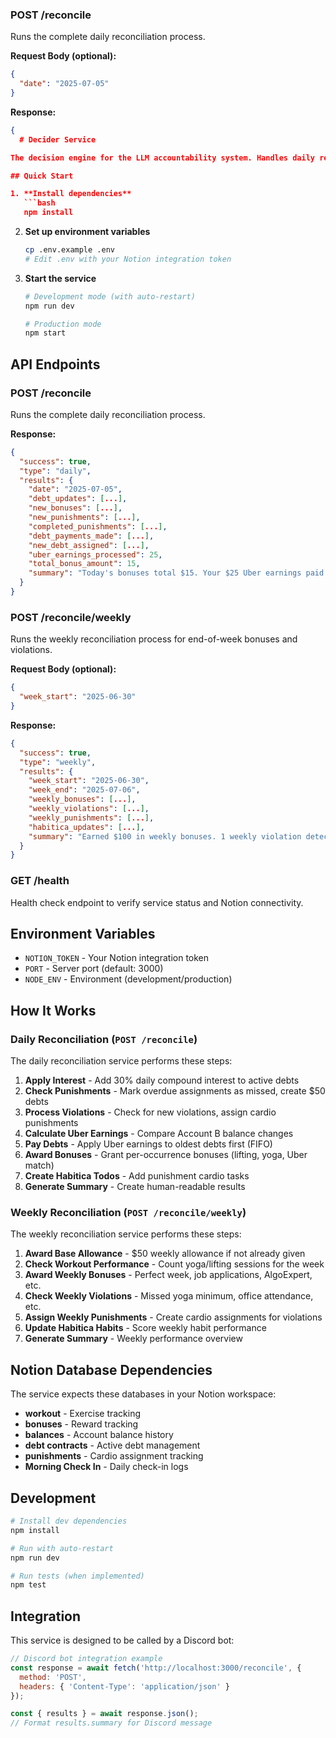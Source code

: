### POST /reconcile
Runs the complete daily reconciliation process.

**Request Body (optional):**
```json
{
  "date": "2025-07-05"
}
```

**Response:**
```json
{
  # Decider Service

The decision engine for the LLM accountability system. Handles daily reconciliation, debt management, bonus calculations, and punishment assignments.

## Quick Start

1. **Install dependencies**
   ```bash
   npm install
   ```

2. **Set up environment variables**
   ```bash
   cp .env.example .env
   # Edit .env with your Notion integration token
   ```

3. **Start the service**
   ```bash
   # Development mode (with auto-restart)
   npm run dev
   
   # Production mode
   npm start
   ```

## API Endpoints

### POST /reconcile
Runs the complete daily reconciliation process.

**Response:**
```json
{
  "success": true,
  "type": "daily",
  "results": {
    "date": "2025-07-05",
    "debt_updates": [...],
    "new_bonuses": [...],
    "new_punishments": [...],
    "completed_punishments": [...],
    "debt_payments_made": [...],
    "new_debt_assigned": [...],
    "uber_earnings_processed": 25,
    "total_bonus_amount": 15,
    "summary": "Today's bonuses total $15. Your $25 Uber earnings paid debt."
  }
}
```

### POST /reconcile/weekly
Runs the weekly reconciliation process for end-of-week bonuses and violations.

**Request Body (optional):**
```json
{
  "week_start": "2025-06-30"
}
```

**Response:**
```json
{
  "success": true,
  "type": "weekly",
  "results": {
    "week_start": "2025-06-30",
    "week_end": "2025-07-06", 
    "weekly_bonuses": [...],
    "weekly_violations": [...],
    "weekly_punishments": [...],
    "habitica_updates": [...],
    "summary": "Earned $100 in weekly bonuses. 1 weekly violation detected."
  }
}
```

### GET /health
Health check endpoint to verify service status and Notion connectivity.

## Environment Variables

- `NOTION_TOKEN` - Your Notion integration token
- `PORT` - Server port (default: 3000)
- `NODE_ENV` - Environment (development/production)

## How It Works

### Daily Reconciliation (`POST /reconcile`)
The daily reconciliation service performs these steps:

1. **Apply Interest** - Add 30% daily compound interest to active debts
2. **Check Punishments** - Mark overdue assignments as missed, create $50 debts
3. **Process Violations** - Check for new violations, assign cardio punishments
4. **Calculate Uber Earnings** - Compare Account B balance changes
5. **Pay Debts** - Apply Uber earnings to oldest debts first (FIFO)
6. **Award Bonuses** - Grant per-occurrence bonuses (lifting, yoga, Uber match)
7. **Create Habitica Todos** - Add punishment cardio tasks
8. **Generate Summary** - Create human-readable results

### Weekly Reconciliation (`POST /reconcile/weekly`)  
The weekly reconciliation service performs these steps:

1. **Award Base Allowance** - $50 weekly allowance if not already given
2. **Check Workout Performance** - Count yoga/lifting sessions for the week  
3. **Award Weekly Bonuses** - Perfect week, job applications, AlgoExpert, etc.
4. **Check Weekly Violations** - Missed yoga minimum, office attendance, etc.
5. **Assign Weekly Punishments** - Create cardio assignments for violations
6. **Update Habitica Habits** - Score weekly habit performance
7. **Generate Summary** - Weekly performance overview

## Notion Database Dependencies

The service expects these databases in your Notion workspace:

- **workout** - Exercise tracking
- **bonuses** - Reward tracking  
- **balances** - Account balance history
- **debt contracts** - Active debt management
- **punishments** - Cardio assignment tracking
- **Morning Check In** - Daily check-in logs

## Development

```bash
# Install dev dependencies
npm install

# Run with auto-restart
npm run dev

# Run tests (when implemented)
npm test
```

## Integration

This service is designed to be called by a Discord bot:

```javascript
// Discord bot integration example
const response = await fetch('http://localhost:3000/reconcile', {
  method: 'POST',
  headers: { 'Content-Type': 'application/json' }
});

const { results } = await response.json();
// Format results.summary for Discord message
```